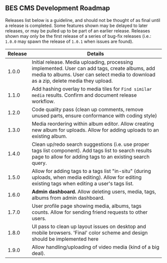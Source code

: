 ## BES CMS Development Roadmap

Releases list below is a guideline, and should not be thought of as final until a release is completed.  Some features shown may be delayed to later releases, or may be pulled up to be part of an earlier release.  Releases shown may only be the first release of a series of bug-fix releases (i.e.: `1.0.0` may spawn the release of `1.0.1` when issues are found).

| Release | Details |
|---------|---------|
| 1.0.0   | Initial release.  Media uploading, processing implemented. User can add tags, create albums, add media to albums.  User can select media to download as a zip, delete media they upload. |
| 1.1.0   | Add hashing overlay to media tiles for `Find similar media` results.  Confirm and document release workflow. |
| 1.2.0   | Code quality pass (clean up comments, remove unused parts, ensure conformance with coding style) |
| 1.3.0   | Media reordering within album editor. Allow creating new album for uploads. Allow for adding uploads to an existing album. |
| 1.4.0   | Clean up/redo search suggestions (i.e. use proper tags list component). Add tags list to search results page to allow for adding tags to an existing search query. |
| 1.5.0   | Allow for adding tags to a tags list "in-situ" (during uploads, when media editing). Allow for editing existing tags when editing a user's tags list. |
| 1.6.0   | **Admin dashboard.**  Allow deleting users, media, tags, albums from admin dashboard. |
| 1.7.0   | User profile page showing media, albums, tags counts.  Allow for sending friend requests to other users. |
| 1.8.0   | UI pass to clean up layout issues on desktop and mobile browsers.  'Final' color scheme and design should be implemented here |
| 1.9.0   | Allow handling/uploading of video media (kind of a big deal). |